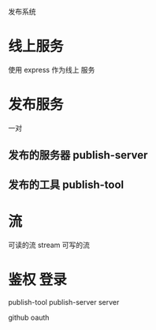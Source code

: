 发布系统

# 线上服务
使用 express 作为线上 服务

# 发布服务

一对 

## 发布的服务器   publish-server

## 发布的工具  publish-tool


#  流

可读的流 stream
可写的流



# 鉴权 登录

publish-tool     publish-server       server


github oauth

